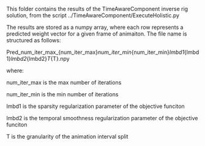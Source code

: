 This folder contains the results of the TimeAwareComponent inverse rig solution, from the script ../TimeAwareComponent/ExecuteHolistic.py

The results are stored as a numpy array, where each row represents a predicted weight vector for a given frame of animaiton. The file name is structured as follows:

Pred_num_iter_max_{num_iter_max}_num_iter_min_{num_iter_min}_lmbd1_{lmbd1}_lmbd2_{lmbd2}_T_{T}.npy

where:

num_iter_max is the max number of iterations

num_iter_min is the min number of iterations

lmbd1 is the sparsity regularization parameter of the objective funciton

lmbd2 is the temporal smoothness regularization parameter of the objective funciton

T is the granularity of the animation interval split
